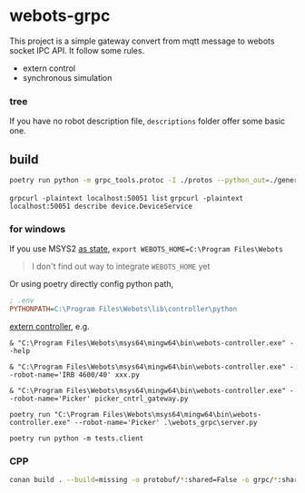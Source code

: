 # webots-grpc

This project is a simple gateway convert from mqtt message to webots socket IPC API. It follow some rules.

* extern control
* synchronous simulation

### tree

If you have no robot description file, `descriptions` folder offer some basic one.

## build

```bash
poetry run python -m grpc_tools.protoc -I ./protos --python_out=./generated --pyi_out=./generated --grpc_python_out=./generated ./protos/*.proto
```

`grpcurl -plaintext localhost:50051 list`
`grpcurl -plaintext localhost:50051 describe device.DeviceService`

### for windows

If you use MSYS2 [as state](https://cyberbotics.com/doc/guide/compiling-controllers-in-a-terminal#windows), `export WEBOTS_HOME=C:\Program Files\Webots`

> I don't find out way to integrate `WEBOTS_HOME` yet

Or using poetry directly config python path,

```ini
; .env
PYTHONPATH=C:\Program Files\Webots\lib\controller\python
```


[extern controller](https://cyberbotics.com/doc/guide/running-extern-robot-controllers#launcher), e.g. 

`& "C:\Program Files\Webots\msys64\mingw64\bin\webots-controller.exe" --help`

`& "C:\Program Files\Webots\msys64\mingw64\bin\webots-controller.exe" --robot-name='IRB 4600/40' xxx.py`

`& "C:\Program Files\Webots\msys64\mingw64\bin\webots-controller.exe" --robot-name='Picker' picker_cntrl_gateway.py`

`poetry run "C:\Program Files\Webots\msys64\mingw64\bin\webots-controller.exe" --robot-name='Picker' .\webots_grpc\server.py`

`poetry run python -m tests.client`

### CPP

```bash
conan build . --build=missing -o protobuf/*:shared=False -o grpc/*:shared=False -o abseil/*:shared=False
```
